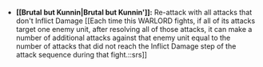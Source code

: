 - **[[Brutal but Kunnin\|Brutal but Kunnin']]:** Re-attack with all attacks that don't Inflict Damage [[Each time this WARLORD fights, if all of its attacks target one enemy unit, after resolving all of those attacks, it can make a number of additional attacks against that enemy unit equal to the number of attacks that did not reach the Inflict Damage step of the attack sequence during that fight.::srs]]